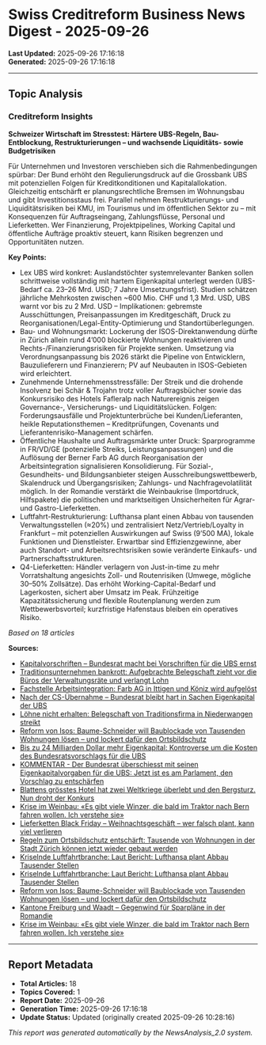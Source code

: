 # Swiss Creditreform Business News Digest - 2025-09-26

**Last Updated:** 2025-09-26 17:16:18  
**Generated:** 2025-09-26 17:16:18

---

## Topic Analysis


### Creditreform Insights

**Schweizer Wirtschaft im Stresstest: Härtere UBS-Regeln, Bau-Entblockung, Restrukturierungen – und wachsende Liquiditäts- sowie Budgetrisiken**

Für Unternehmen und Investoren verschieben sich die Rahmenbedingungen spürbar: Der Bund erhöht den Regulierungsdruck auf die Grossbank UBS mit potenziellen Folgen für Kreditkonditionen und Kapitalallokation. Gleichzeitig entschärft er planungsrechtliche Bremsen im Wohnungsbau und gibt Investitionsstaus frei. Parallel nehmen Restrukturierungs- und Liquiditätsrisiken bei KMU, im Tourismus und im öffentlichen Sektor zu – mit Konsequenzen für Auftragseingang, Zahlungsflüsse, Personal und Lieferketten. Wer Finanzierung, Projektpipelines, Working Capital und öffentliche Aufträge proaktiv steuert, kann Risiken begrenzen und Opportunitäten nutzen.


**Key Points:**

- Lex UBS wird konkret: Auslandstöchter systemrelevanter Banken sollen schrittweise vollständig mit hartem Eigenkapital unterlegt werden (UBS-Bedarf ca. 23–26 Mrd. USD; 7 Jahre Umsetzungsfrist). Studien schätzen jährliche Mehrkosten zwischen ~600 Mio. CHF und 1,3 Mrd. USD, UBS warnt vor bis zu 2 Mrd. USD – Implikationen: gebremste Ausschüttungen, Preisanpassungen im Kreditgeschäft, Druck zu Reorganisationen/Legal-Entity-Optimierung und Standortüberlegungen.
- Bau- und Wohnungsmarkt: Lockerung der ISOS-Direktanwendung dürfte in Zürich allein rund 4’000 blockierte Wohnungen reaktivieren und Rechts-/Finanzierungsrisiken für Projekte senken. Umsetzung via Verordnungsanpassung bis 2026 stärkt die Pipeline von Entwicklern, Bauzulieferern und Finanzierern; PV auf Neubauten in ISOS-Gebieten wird erleichtert.
- Zunehmende Unternehmensstressfälle: Der Streik und die drohende Insolvenz bei Schär & Trojahn trotz voller Auftragsbücher sowie das Konkursrisiko des Hotels Fafleralp nach Naturereignis zeigen Governance-, Versicherungs- und Liquiditätslücken. Folgen: Forderungsausfälle und Projektunterbrüche bei Kunden/Lieferanten, heikle Reputationsthemen – Kreditprüfungen, Covenants und Lieferantenrisiko-Management schärfen.
- Öffentliche Haushalte und Auftragsmärkte unter Druck: Sparprogramme in FR/VD/GE (potenzielle Streiks, Leistungsanpassungen) und die Auflösung der Berner Farb AG durch Reorganisation der Arbeitsintegration signalisieren Konsolidierung. Für Sozial-, Gesundheits- und Bildungsanbieter steigen Ausschreibungswettbewerb, Skalendruck und Übergangsrisiken; Zahlungs- und Nachfragevolatilität möglich. In der Romandie verstärkt die Weinbaukrise (Importdruck, Hilfspakete) die politischen und marktseitigen Unsicherheiten für Agrar- und Gastro-Lieferketten.
- Luftfahrt-Restrukturierung: Lufthansa plant einen Abbau von tausenden Verwaltungsstellen (≈20%) und zentralisiert Netz/Vertrieb/Loyalty in Frankfurt – mit potenziellen Auswirkungen auf Swiss (9’500 MA), lokale Funktionen und Dienstleister. Erwartbar sind Effizienzgewinne, aber auch Standort- und Arbeitsrechtsrisiken sowie veränderte Einkaufs- und Partnerschaftsstrukturen.
- Q4-Lieferketten: Händler verlagern von Just-in-time zu mehr Vorratshaltung angesichts Zoll- und Routenrisiken (Umwege, mögliche 30–50% Zollsätze). Das erhöht Working-Capital-Bedarf und Lagerkosten, sichert aber Umsatz im Peak. Frühzeitige Kapazitätssicherung und flexible Routenplanung werden zum Wettbewerbsvorteil; kurzfristige Hafenstaus bleiben ein operatives Risiko.



*Based on 18 articles*


**Sources:**
- [Kapitalvorschriften – Bundesrat macht bei Vorschriften für die UBS ernst](https://www.srf.ch/news/wirtschaft/kapitalvorschriften-bundesrat-macht-bei-vorschriften-fuer-die-ubs-ernst)
- [Traditionsunternehmen bankrott: Aufgebrachte Belegschaft zieht vor die Büros der Verwaltungsräte und verlangt Lohn](https://www.derbund.ch/niederwangen-traditionsunternehmen-schaer-und-trojahn-bankrott-245970559390)
- [Fachstelle Arbeitsintegration: Farb AG in Ittigen und Köniz wird aufgelöst](https://www.derbund.ch/arbeitsintegration-ittigen-farb-wird-bis-2026-aufgeloest-783254615667)
- [Nach der CS-Übernahme – Bundesrat bleibt hart in Sachen Eigenkapital der UBS](https://www.srf.ch/news/wirtschaft/nach-der-cs-uebernahme-bundesrat-bleibt-hart-in-sachen-eigenkapital-der-ubs)
- [Löhne nicht erhalten: Belegschaft von Traditionsfirma in Niederwangen streikt](https://www.derbund.ch/niederwangen-streik-bei-schaer-und-trojahn-716971839481)
- [Reform von Isos: Baume-Schneider will Baublockade von Tausenden Wohnungen lösen – und lockert dafür den Ortsbildschutz](https://www.tagesanzeiger.ch/ortsbildschutz-baume-schneider-will-isos-blockaden-loesen-269003571483)
- [Bis zu 24 Milliarden Dollar mehr Eigenkapital: Kontroverse um die Kosten des Bundesratsvorschlags für die UBS](https://www.nzz.ch/wirtschaft/bis-zu-24-milliarden-dollar-mehr-eigenkapital-kontroverse-um-die-kosten-des-bundesratsvorschlags-fuer-die-ubs-ld.1904372)
- [KOMMENTAR - Der Bundesrat überschiesst mit seinen Eigenkapitalvorgaben für die UBS: Jetzt ist es am Parlament, den Vorschlag zu entschärfen](https://www.nzz.ch/meinung/der-bundesrat-ueberschiesst-mit-seinen-eigenkapitalvorgaben-fuer-die-ubs-jetzt-ist-es-am-parlament-den-vorschlag-zu-entschaerfen-ld.1904235)
- [Blattens grösstes Hotel hat zwei Weltkriege überlebt und den Bergsturz. Nun droht der Konkurs](https://www.nzz.ch/schweiz/blattens-groesstes-hotel-zwei-weltkriege-ueberlebt-und-den-bergsturz-nun-droht-der-konkurs-ld.1896907)
- [Krise im Weinbau: «Es gibt viele Winzer, die bald im Traktor nach Bern fahren wollen. Ich verstehe sie»](https://www.tagesanzeiger.ch/krise-im-weinbau-westschweizer-winzer-kaempfen-ums-ueberleben-698437498868)
- [Lieferketten Black Friday – Weihnachtsgeschäft – wer falsch plant, kann viel verlieren](https://www.srf.ch/news/wirtschaft/lieferketten-black-friday-weihnachtsgeschaeft-wer-falsch-plant-kann-viel-verlieren)
- [Regeln zum Ortsbildschutz entschärft: Tausende von Wohnungen in der Stadt Zürich können jetzt wieder gebaut werden](https://www.nzz.ch/zuerich/isos-blockade-geloest-tausende-wohnungen-in-zuerich-koennen-entstehen-ld.1904369)
- [Kriselnde Luftfahrtbranche: Laut Bericht: Lufthansa plant Abbau Tausender Stellen](https://www.tagesanzeiger.ch/lufthansa-plant-abbau-tausender-stellen-664661601057)
- [Kriselnde Luftfahrtbranche: Laut Bericht: Lufthansa plant Abbau Tausender Stellen](https://www.derbund.ch/lufthansa-plant-abbau-tausender-stellen-664661601057)
- [Reform von Isos: Baume-Schneider will Baublockade von Tausenden Wohnungen lösen – und lockert dafür den Ortsbildschutz](https://www.derbund.ch/ortsbildschutz-baume-schneider-will-isos-blockaden-loesen-269003571483)
- [Kantone Freiburg und Waadt – Gegenwind für Sparpläne in der Romandie](https://www.srf.ch/news/schweiz/kantone-freiburg-und-waadt-gegenwind-fuer-sparplaene-in-der-romandie)
- [Krise im Weinbau: «Es gibt viele Winzer, die bald im Traktor nach Bern fahren wollen. Ich verstehe sie»](https://www.derbund.ch/krise-im-weinbau-westschweizer-winzer-kaempfen-ums-ueberleben-698437498868)






---



## Report Metadata

- **Total Articles:** 18
- **Topics Covered:** 1
- **Report Date:** 2025-09-26
- **Generation Time:** 2025-09-26 17:16:18
- **Update Status:** Updated (originally created 2025-09-26 10:28:16)


*This report was generated automatically by the NewsAnalysis_2.0 system.*